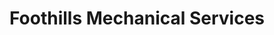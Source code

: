 ---
title: "Foothills Mechanical Services"
url: /rocky-mountain-house/foothills-mechanical-services/
shop: Autowerkstatt
---